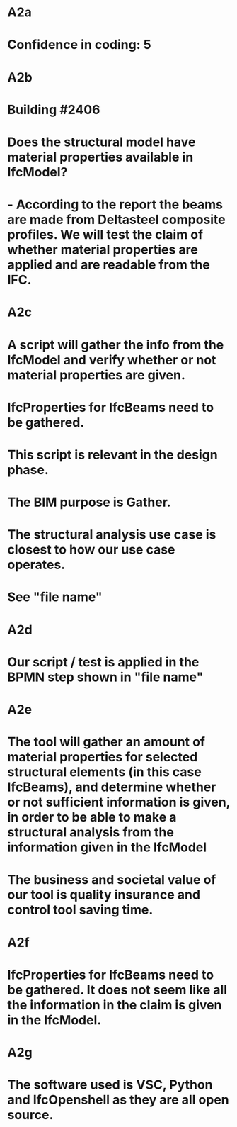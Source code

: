 # A2a
# Confidence in coding: 5

# A2b
# Building #2406
# Does the structural model have material properties available in IfcModel?
# - According to the report the beams are made from Deltasteel composite profiles. We will test the claim of whether material properties are applied and are readable from the IFC.

# A2c
# A script will gather the info from the IfcModel and verify whether or not material properties are given.
# IfcProperties for IfcBeams need to be gathered.
# This script is relevant in the design phase.
# The BIM purpose is Gather.
# The structural analysis use case is closest to how our use case operates.
# See "file name"

# A2d
# Our script / test is applied in the BPMN step shown in "file name"

# A2e
# The tool will gather an amount of material properties for selected structural elements (in this case IfcBeams), and determine whether or not sufficient information is given, in order to be able to make a structural analysis from the information given in the IfcModel
# The business and societal value of our tool is quality insurance and control tool saving time.

# A2f
# IfcProperties for IfcBeams need to be gathered. It does not seem like all the information in the claim is given in the IfcModel.

# A2g
# The software used is VSC, Python and IfcOpenshell as they are all open source.